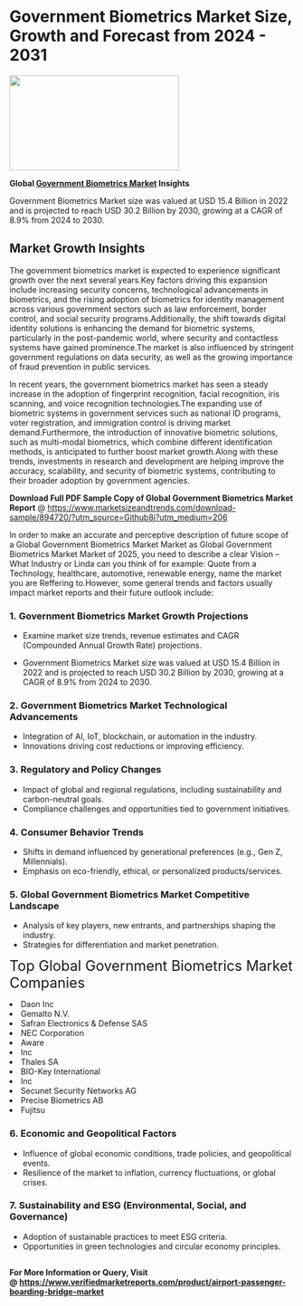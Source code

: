 <H1>Government Biometrics Market Size, Growth and Forecast from 2024 - 2031</H1><img class="aligncenter size-medium wp-image-584254" src="https://thirdeyenews.in/wp-content/uploads/2024/09/Global-Market-Research-300x168.jpeg" alt="" width="300" height="168" /><p><strong>Global&nbsp;<a href="https://www.marketsizeandtrends.com/download-sample/894720/?utm_source=Github8j?utm_medium=206">Government Biometrics Market</a> Insights</strong></p><p>Government Biometrics Market size was valued at USD 15.4 Billion in 2022 and is projected to reach USD 30.2 Billion by 2030, growing at a CAGR of 8.9% from 2024 to 2030.</p><p><h2>Market Growth Insights</h2> <p>The government biometrics market is expected to experience significant growth over the next several years.Key factors driving this expansion include increasing security concerns, technological advancements in biometrics, and the rising adoption of biometrics for identity management across various government sectors such as law enforcement, border control, and social security programs.Additionally, the shift towards digital identity solutions is enhancing the demand for biometric systems, particularly in the post-pandemic world, where security and contactless systems have gained prominence.The market is also influenced by stringent government regulations on data security, as well as the growing importance of fraud prevention in public services.</p> <p>In recent years, the government biometrics market has seen a steady increase in the adoption of fingerprint recognition, facial recognition, iris scanning, and voice recognition technologies.The expanding use of biometric systems in government services such as national ID programs, voter registration, and immigration control is driving market demand.Furthermore, the introduction of innovative biometric solutions, such as multi-modal biometrics, which combine different identification methods, is anticipated to further boost market growth.Along with these trends, investments in research and development are helping improve the accuracy, scalability, and security of biometric systems, contributing to their broader adoption by government agencies.</p> <p><span class=""><strong>Download Full PDF Sample Copy of Global Government Biometrics Market Report</strong> @ <a href="https://www.marketsizeandtrends.com/download-sample/894720/?utm_source=Github8j?utm_medium=206" target="_blank">https://www.marketsizeandtrends.com/download-sample/894720/?utm_source=Github8j?utm_medium=206</a></span></p><p>In order to make an accurate and perceptive description of future scope of a Global&nbsp;Government Biometrics Market Market as Global&nbsp;Government Biometrics Market Market of 2025, you need to describe a clear Vision &ndash; What Industry or Linda can you think of for example: Quote from a Technology, healthcare, automotive, renewable energy, name the market you are Reffering to.However, some general trends and factors usually impact market reports and their future outlook include:</p><h3>1.&nbsp;<strong>Government Biometrics Market Growth Projections</strong></h3><ul><li>Examine market size trends, revenue estimates and CAGR (Compounded Annual Growth Rate) projections.</li><li><p>Government Biometrics Market size was valued at USD 15.4 Billion in 2022 and is projected to reach USD 30.2 Billion by 2030, growing at a CAGR of 8.9% from 2024 to 2030.</p></li></ul><h3>2.&nbsp;<strong>Government Biometrics Market Technological Advancements</strong></h3><ul><li>Integration of AI, IoT, blockchain, or automation in the industry.</li><li>Innovations driving cost reductions or improving efficiency.</li></ul><h3>3.&nbsp;<strong>Regulatory and Policy Changes</strong></h3><ul><li>Impact of global and regional regulations, including sustainability and carbon-neutral goals.</li><li>Compliance challenges and opportunities tied to government initiatives.</li></ul><h3>4.&nbsp;<strong>Consumer Behavior Trends</strong></h3><ul><li>Shifts in demand influenced by generational preferences (e.g., Gen Z, Millennials).</li><li>Emphasis on eco-friendly, ethical, or personalized products/services.</li></ul><h3>5.&nbsp;<strong>Global Government Biometrics Market Competitive Landscape</strong></h3><ul><li>Analysis of key players, new entrants, and partnerships shaping the industry.</li><li>Strategies for differentiation and market penetration.</li></ul><p data-pm-slice="1 1 []"><span style="color: inherit; font-family: inherit; font-size: 25px;">Top Global Government Biometrics Market Companies</span></p><div class="" data-test-id=""><p><li>Daon Inc</li><li> Gemalto N.V.</li><li> Safran Electronics & Defense SAS</li><li> NEC Corporation</li><li> Aware</li><li> Inc</li><li> Thales SA</li><li> BIO-Key International</li><li> Inc</li><li> Secunet Security Networks AG</li><li> Precise Biometrics AB</li><li> Fujitsu</li></p></div><h3>6.&nbsp;<strong>Economic and Geopolitical Factors</strong></h3><ul><li>Influence of global economic conditions, trade policies, and geopolitical events.</li><li>Resilience of the market to inflation, currency fluctuations, or global crises.</li></ul><h3>7.&nbsp;<strong>Sustainability and ESG (Environmental, Social, and Governance)</strong></h3><ul><li>Adoption of sustainable practices to meet ESG criteria.</li><li>Opportunities in green technologies and circular economy principles.</li></ul><h2><strong style="font-size: 14px;">For More Information or Query, Visit @&nbsp;</strong><a style="background-color: #ffffff; font-size: 14px;" href="https://www.marketsizeandtrends.com/report/government-biometrics-market-/" target="_blank">https://www.verifiedmarketreports.com/product/airport-passenger-boarding-bridge-market</a></h2>